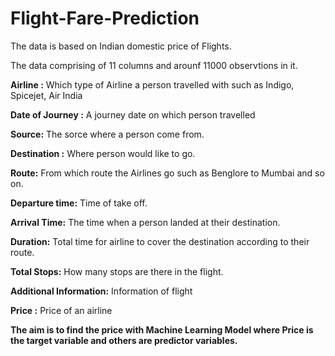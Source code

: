 # Flight-Fare-Prediction
The data is based on Indian domestic price of Flights.

The data comprising of 11 columns and arounf 11000 observtions in it.

**Airline :** Which type of Airline a person travelled with such as Indigo, Spicejet, Air India

**Date of Journey :** A journey date on which person travelled

**Source:** The sorce where a person come from.

**Destination :** Where person would like to go.

**Route:** From which route the Airlines go such as Benglore to Mumbai and so on.

**Departure time:** Time of take off.

**Arrival Time:** The time when a person landed at their destination.

**Duration:** Total time for airline to cover the destination according to their route.

**Total Stops:** How many stops are there in the flight.

**Additional Information:** Information of flight

**Price :** Price of an airline

**The aim is to find the price with Machine Learning Model where Price is the target variable and others are predictor variables.**



